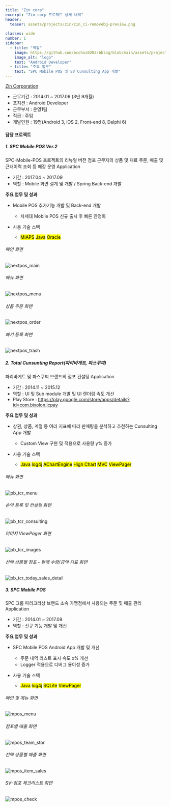 ```yaml
---
title: "Zin corp"
excerpt: "Zin corp 프로젝트 상세 내역"
header:
  teaser: assets/projects/zin/zin_ci-removebg-preview.png
  
classes: wide
number: 1
sidebar:
  - title: "역할"
    image: https://github.com/bcchoi0202/bblog/blob/main/assets/projects/zin/zin_ci-removebg-preview.png?raw=true
    image_alt: "logo"
    text: "Android Developer"
  - title: "주요 업무"
    text: "SPC Mobile POS 및 SV Cunsulting App 개발"
---
```



[Zin Corporation](https://www.zin.co.kr "진코퍼레이션")
- 근무기간 : 2014.01 ~ 2017.09 (3년 9개월)
- 포지션 : Android Developer
- 근무부서 : 운영1팀
- 직급 : 주임
- 개발인원 : 19명(Android 3, iOS 2, Front-end 8, Delphi 6)

#### 담당 프로젝트
##### 1. SPC Mobile POS Ver.2
SPC-Mobile-POS 프로젝트의 리뉴얼 버전
점포 근무자의 상품 및 재료 주문, 매출 및 근태이력 조회 등 매장 운영 Application

* 기간 : 2017.04 ~ 2017.09
* 역할 : Mobile 화면 설계 및 개발 / Spring Back-end 개발

**주요 업무 및 성과**
* Mobile POS 추가기능 개발 및 Back-end 개발
  * 차세대 Mobile POS 신규 출시 후 빠른 안정화

* 사용 기술 스택
  * <mark>MiAPS</mark> <mark>Java</mark> <mark>Oracle</mark>

###### 메인 화면
![nextpos_main](https://user-images.githubusercontent.com/81198740/120913499-8d3dc700-c6d2-11eb-83df-cebba5cda576.jpg)

###### 메뉴 화면
![nextpos_menu](https://user-images.githubusercontent.com/81198740/120913473-6aabae00-c6d2-11eb-9908-773e0941453b.jpg)

###### 상품 주문 화면
![nextpos_order](https://user-images.githubusercontent.com/81198740/120913477-6c757180-c6d2-11eb-8d8d-2c871d5fbacd.jpg)

###### 폐기 등록 화면
![nextpos_trash](https://user-images.githubusercontent.com/81198740/120913479-6d0e0800-c6d2-11eb-8021-d1def59b1066.jpg)


##### 2. Total Cunsunting Report(파리바게트, 파스쿠찌)
파리바게트 및 파스쿠찌 브랜드의 점포 컨설팅 Application

* 기간 : 2014.11 ~ 2015.12
* 역할 : UI 및 Sub module 개발 및 UI 렌더링 속도 개선
* Play Store : https://play.google.com/store/apps/details?id=com.bixolon.icpay

**주요 업무 및 성과**
* 상권, 상품, 계절 등 여러 지표에 따라 판매량을 분석하고 추천하는 Cunsulting App 개발
  * Custom View 구현 및 적용으로 사용량 y% 증가

* 사용 기술 스택
  * <mark>Java</mark> <mark>log4j</mark> <mark>AChartEngine</mark> <mark>High Chart</mark> <mark>MVC</mark> <mark>ViewPager</mark>

###### 메뉴 화면
![pb_tcr_menu](https://user-images.githubusercontent.com/81198740/120899693-ecb4bc00-c66b-11eb-8797-6acdb3ed505d.png)

###### 손익 등록 및 컨설팅 화면
![pb_tcr_consulting](https://user-images.githubusercontent.com/81198740/120899689-eaeaf880-c66b-11eb-921e-ceadda72548c.png) 

###### 이미지 ViewPager 화면
![pb_tcr_images](https://user-images.githubusercontent.com/81198740/120899690-ec1c2580-c66b-11eb-9604-e81d7ff2a294.png)

###### 선택 상품별 점포 - 판매 수량/금액 지표 화면 
![pb_tcr_today_sales_detail](https://user-images.githubusercontent.com/81198740/120899694-ed4d5280-c66b-11eb-9b98-ff2fb92f527d.png) 


##### 3. SPC Mobile POS
SPC 그룹 파리크라상 브랜드 소속 가맹점에서 사용되는 주문 및 매출 관리 Application 

* 기간 : 2014.01 ~ 2017.09
* 역할 : 신규 기능 개발 및 개선

**주요 업무 및 성과**
* SPC Mobile POS Android App 개발 및 개선
  * 주문 내역 리스트 표시 속도 x% 개선
  * Logger 적용으로 디버그 용이성 증가

* 사용 기술 스택
  * <mark>Java</mark> <mark>log4j</mark> <mark>SQLite</mark> <mark>ViewPager</mark>

###### 메인 및 메뉴 화면
![mpos_menu](https://user-images.githubusercontent.com/81198740/120898745-3353e780-c667-11eb-8cee-a4aed4d51a0f.jpg)

###### 점포별 매출 화면
![mpos_team_stor](https://user-images.githubusercontent.com/81198740/120898749-3b138c00-c667-11eb-8b12-c0a85a776c94.jpg)

###### 선택 상품별 매출 화면
![mpos_item_sales](https://user-images.githubusercontent.com/81198740/120898755-423a9a00-c667-11eb-8751-f77fb47746d7.jpg)

###### SV-점포 체크리스트 화면
![mpos_check](https://user-images.githubusercontent.com/81198740/120899405-88452d00-c66a-11eb-8487-59ac1a1abb82.jpg)